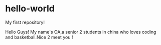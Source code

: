# hello-world
My first repository!

Hello Guys!
My name's OA,a senior 2 students in china who  loves coding and basketball.Nice 2 meet you !
